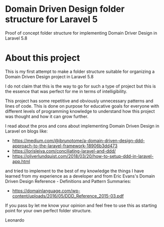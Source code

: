 # Domain Driven Design folder structure for Laravel 5

Proof of concept folder structure for implementing Domain Driver Design in Laravel 5.8

# About this project
This is my first attempt to make a folder structure suitable for organizing a
Domain Driven Design project in Laravel 5.8

I do not claim that this is the way to go for such a type of project but this is the
essence that was perfect for me in terms of intelligibility.

This project has some repetitive and obviously unnecessary patterns and lines of code. This is done on purpose for educative goals for everyone with different levels of programming knowledge to understand how this project was thought and how it can grow further.

I read about the pros and cons about implementing Domain Driven Design in Laravel on blogs like:

* https://medium.com/@ibrunotome/a-domain-driven-design-ddd-approach-to-the-laravel-framework-18906b3dd473
* https://lorisleiva.com/conciliating-laravel-and-ddd/
* https://oliverlundquist.com/2018/03/20/how-to-setup-ddd-in-laravel-app.html

and tried to implement to the best of my knowledge the things I have learned from my experience as a developer and from Eric Evans's Domain Driven Design Reference - Definitions and Pattern Summaries:
* https://domainlanguage.com/wp-content/uploads/2016/05/DDD_Reference_2015-03.pdf

If you pass by let me know your opinion and feel free to use this as starting point for your own perfect
folder structure.

Leonardo

